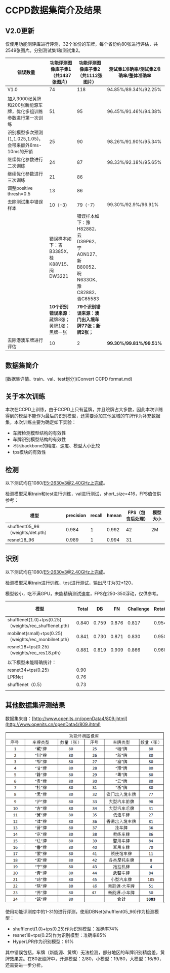 # CCPD数据集简介及结果

## V2.0更新

仅使用功能测评库进行评测，32个省份的车牌，每个省份约80张进行评估，共2549张图片。分别测试集1和测试集2。

| 错误数量                                                     | 功能评测图像库子集1（共1437张图片）              | 功能评测图像库子集2（共1112张图片）                          | 测试集1准确率/测试集2准确率/整体准确率 |
| ------------------------------------------------------------ | ------------------------------------------------ | ------------------------------------------------------------ | -------------------------------------- |
| V1.0                                                         | 74                                               | 118                                                          | 94.85%/89.34%/92.25%                   |
|                                                              |                                                  |                                                              |                                        |
| 加入3000张黄牌和200张新能源车牌，优化多组训练参数进行第一次训练 | 51                                               | 95                                                           | 96.45%/91.46%/94.38%                   |
| 识别模型多次预测(1,1.025,1.05)，会带来额外6ms-10ms的开销     | 25                                               | 90                                                           | 98.26%/91.90%/95.34%                   |
| 继续优化参数进行二次训练                                     | 24                                               | 87                                                           | 98.33%/92.18%/95.65%                   |
| 继续优化参数进行三次训练                                     | 21                                               | 86                                                           |                                        |
| 调整positive thresh=0.5                                      | 13                                               | 86                                                           |                                        |
| 去除测试集中错误样本                                         | 10（-3）                                         | 79（-7）                                                     | 99.30%/92.9%/96.91%                    |
|                                                              | 错误样本如下：吉B3385X、桂K88V15、闽DW3221       | 错误样本如下：豫H82882、云D39P62、宁AON127、新B80052、皖N633OK、豫C82882、青C65583 |                                        |
|                                                              | **10个识别错误来源**：藏牌8张；黄牌1张；黑牌一张 | **79个识别错误来源：澳门出入境车牌77张；新牌2张；**          |                                        |
| 去除港澳车牌进行评估                                         | 10                                               | 2                                                            | **99.30%/99.81%/99.51%**               |





## 数据集简介

[数据集详情、train、val、test划分](Convert CCPD format.md)



## 关于本次训练

本次在CCPD上训练，由于CCPD上只有蓝牌，并且皖牌占大多数，因此本次训练得到的模型不能作为最后的识别模型，还需要添加其他区域的车牌作为补充数据集，本次训练主要为确定如下实验：

- 车牌检测模型结构的有效性
- 车牌识别模型结构的有效性
- 不同backbone的精度、速度、模型大小比较
- tps模块的有效性

## 检测

以下测试均在1080/E5-2630v3@2.40GHz上完成。

检测模型采用train和test进行训练，val进行测试，short_size=416，FPS值仅供参考：

| 模型                              | precision | recall | hmean | FPS（包含后处理） | 模型大小 |
| --------------------------------- | --------- | ------ | ----- | ----------------- | -------- |
| shufflent05_96（weights/det.pth） | 0.984     | 1      | 0.992 | 42                | 2M       |
| resnet18_96                       | 0.989     | 1      | 0.994 | 31                |          |

## 识别

以下测试均在1080/E5-2630v3@2.40GHz上完成。

检测模型采用train进行训练，test进行测试，输出尺寸为32*120，

模型较小，吃不满GPU，未能精确测试速度，FPS在250-350浮动，仅供参考。

| 模型                                                    | Total | DB    | FN    | Challenge | Rotate | Tilt  | Weather | Blur  | FPS  | 模型大小 |
| ------------------------------------------------------- | ----- | ----- | ----- | --------- | ------ | ----- | ------- | ----- | ---- | -------- |
| shufflenet(1.0)+tps(0.25)（weights/rec_shufflenet.pth） | 0.840 | 0.759 | 0.876 | 0.817     | 0.954  | 0.895 | 0.989   | 0.734 | 297  | 7M       |
| mobilnet(small)+tps(0.25)（weights/rec_monbilnet.pth）  | 0.841 | 0.730 | 0.871 | 0.830     | 0.950  | 0.883 | 0.992   | 0.741 | 295  | 11M      |
| resnet18+tps(0.25)（weights/rec_res18.pth）             | 0.881 | 0.819 | 0.909 | 0.866     | 0.968  | 0.935 | 0.995   | 0.792 | 326  | 55M      |
|                                                         |       |       |       |           |        |       |         |       |      |          |
| 以下模型未能精确统计：                                  |       |       |       |           |        |       |         |       |      |          |
| resnet34+tps(0.25)                                      | 0.90  |       |       |           |        |       |         |       |      |          |
| LPRNet                                                  | 0.76  |       |       |           |        |       |         |       |      |          |
| shufflenet（0.5）                                       | 0.73  |       |       |           |        |       |         |       |      |          |
|                                                         |       |       |       |           |        |       |         |       |      |          |



## 其他数据集评测结果

数据集来自：[http://www.openits.cn/openData4/809.jhtml](http://www.openits.cn/openData4/809.jhtml)

![img](openda车牌数据集.png)

使用功能评测库中的1-31的进行评测，使用DBNet(shufflent05_96)作为检测模型：

- shufflenet(1.0)+tps(0.25)作为识别模型：准确率74%
- resnet18+tps(0.25)作为识别模型：准确率85%
- HyperLPR作为识别模型：91%

其中错误包括，车牌（新能源、黄牌）无法检测，部分地区的车牌识别精度差，黄牌效果差。在80张赣牌中，开源模型：2/80，小模型：19/80，大模型：16/80，还需要进一步分析。